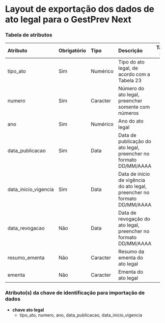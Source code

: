 # Layout de exportação dos dados de ato legal para o GestPrev Next

### Tabela de atributos

 | Atributo              | Obrigatório | Tipo      | Descrição                                                                 | Tamanho máximo  |
 | :-------------------- | :---------- | :-------- | :------------------------------------------------------------------------ | --------------: |
 | tipo_ato              | Sim         | Numérico  | Tipo do ato legal, de acordo com a Tabela 23                              | 2               |
 | numero                | Sim         | Caracter  | Número do ato legal, preencher somente com números                        | 12              |
 | ano                   | Sim         | Numérico  | Ano do ato legal                                                          | 4               |
 | data_publicacao       | Sim         | Data      | Data de publicação do ato legal, preencher no formato DD/MM/AAAA          | 10              |
 | data_inicio_vigencia  | Sim         | Data      | Data de início de vigência do ato legal, preencher no formato DD/MM/AAAA  | 10              |
 | data_revogacao        | Não         | Data      | Data de revogação do ato legal, preencher no formato DD/MM/AAAA           | 10              |
 | resumo_ementa         | Não         | Caracter  | Resumo da ementa do ato legal                                             | 100             |
 | ementa                | Não         | Caracter  | Ementa do ato legal                                                       | 1000            |

### Atributo(s) da chave de identificação para importação de dados

* **chave  ato legal**
    * tipo_ato, numero, ano, data_publicacao, data_inicio_vigencia

